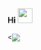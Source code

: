 ### Hi <img src="https://raw.githubusercontent.com/MartinHeinz/MartinHeinz/master/wave.gif" width="30px">

<<img align="center" src="https://github-readme-stats.vercel.app/api/<CARD_TYPE>/?username=<Tom2rec>&theme=<THEME_NAME>" />

